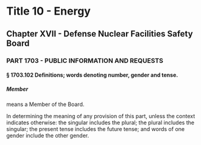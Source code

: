 
# Title 10 - Energy
## Chapter XVII - Defense Nuclear Facilities Safety Board
### PART 1703 - PUBLIC INFORMATION AND REQUESTS
#### § 1703.102 Definitions; words denoting number, gender and tense.
##### Member

means a Member of the Board.

In determining the meaning of any provision of this part, unless the context indicates otherwise: the singular includes the plural; the plural includes the singular; the present tense includes the future tense; and words of one gender include the other gender.
